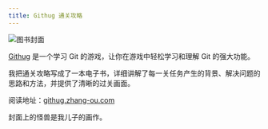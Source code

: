 ```yaml
---
title: Githug 通关攻略
---
```


![图书封面](https://githug.zhang-ou.com/images/cover.jpg)

[Githug](https://github.com/Gazler/githug) 是一个学习 Git 的游戏，让你在游戏中轻松学习和理解 Git 的强大功能。

我把通关攻略写成了一本电子书，详细讲解了每一关任务产生的背景、解决问题的思路和方法，并提供了清晰的过关画面。

阅读地址：[githug.zhang-ou.com](https://githug.zhang-ou.com)

封面上的怪兽是我儿子的画作。